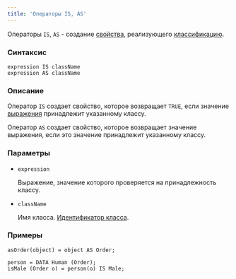 ```yaml
---
title: 'Операторы IS, AS'
---
```


Операторы `IS`, `AS` - создание [свойства](Properties.md), реализующего [классификацию](Classification_IS_AS.md).

### Синтаксис

```
expression IS className
expression AS className
```

### Описание

Оператор `IS` создает свойство, которое возвращает `TRUE`, если значение [выражения](Expression.md) принадлежит указанному классу.

Оператор `AS` создает свойство, которое возвращает значение выражения, если это значение принадлежит указанному классу.

### Параметры

- `expression`

    Выражение, значение которого проверяется на принадлежность классу.

- `className`

    Имя класса. [Идентификатор класса](IDs.md#classid).

### Примеры 

```lsf
asOrder(object) = object AS Order;

person = DATA Human (Order);
isMale (Order o) = person(o) IS Male;
```
